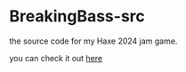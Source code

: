 # BreakingBass-src
the source code for my Haxe 2024 jam game.

you can check it out [here](https://sabedoesthings.itch.io/breaking-bass)

